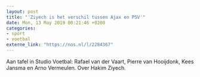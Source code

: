 ```yaml
---
layout: post
title: "'Ziyech is het verschil tussen Ajax en PSV'"
date: Mon, 13 May 2019 00:21:46 +0200
categories: 
- sport 
- voetbal 
externe_link: "https://nos.nl/l/2284367"
---
```


Aan tafel in Studio Voetbal: Rafael van der Vaart, Pierre van Hooijdonk, Kees Jansma en Arno Vermeulen. Over Hakim Ziyech.
